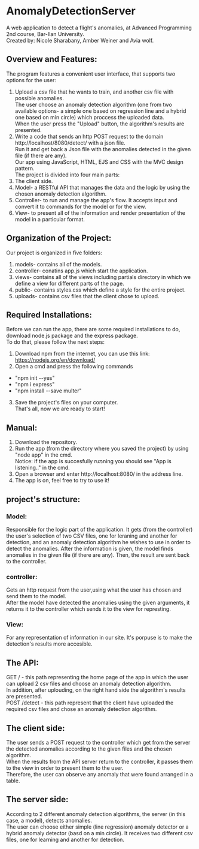 # AnomalyDetectionServer
A web application to detect a flight's anomalies, at Advanced Programming 2nd course, Bar-Ilan University.  
Created by: Nicole Sharabany, Amber Weiner and Avia wolf.

## Overview and Features:
The program features a convenient user interface, that supports two options for the user: 
1. Upload a csv file that he wants to train, and another csv file with possible anomalies.    
The user choose an anomaly detection algorithm (one from two available options- a simple one based on regression line and a hybrid one based on min circle) which proccess the uploaded data.  
When the user press the "Upload" button, the algorithm's results are presented.  
2. Write a code that sends an http POST request to the domain http://localhost/8080/detect/ with a json file.  
Run it and get back a Json file with the anomalies detected in the given file (if there are any).  
Our app using JavaScript, HTML, EJS and CSS with the MVC design pattern.  
The project is divided into four main parts:  
1. The client side.
2. Model- a RESTful API that manages the data and the logic by using the chosen anomaly detection algorithm.
3. Controller- to run and manage the app's flow. It accepts input and convert it to commands for the model or for the view.
4. View- to present all of the information and render presentation of the model in a particular format.

## Organization of the Project:
Our project is organized in five folders:
1. models- contains all of the models.
2. controller- conatins app.js which start the application.
3. views- contains all of the views including partials directory in which we define a view for different parts of the page.
4. public- contains styles.css which define a style for the entire project.
5. uploads- contains csv files that the client chose to upload.

## Required Installations:
Before we can run the app, there are some required installations to do, download node.js package and the express package.  
To do that, please follow the next steps:
1. Download npm from the internet, you can use this link: https://nodejs.org/en/download/
2. Open a cmd and press the following commands  
* "npm init --yes"  
* "npm i express"  
* "npm install --save multer"  
3. Save the project's files on your computer.   
That's all, now we are ready to start!

## Manual:
1. Download the repository.
2. Run the app (from the directory where you saved the project) by using "node app" in the cmd.  
Notice: if the app is succesfully ruמning you should see "App is listening.." in the cmd.
4. Open a browser and enter http://localhost:8080/ in the address line.
5. The app is on, feel free to try to use it!

## project's structure:
### Model:
Responsible for the logic part of the application. It gets (from the controller) the user's selection of two CSV files, one for leraning and another for detection, and an anomaly detection algorithm he wishes to use in order to detect the anomalies. After the information is given, the model finds anomalies in the given file (if there are any). Then, the result are sent back to the controller.

### controller:
Gets an http request from the user,using what the user has chosen and send them to the model.  
After the model have detected the anomalies using the given arguments, it returns it to the controller which sends it to the view for represting.

### View:
For any representation of information in our site. It's porpuse is to make the detection's results more accesible.  

## The API:
GET / - this path representing the home page of the app in which the user can upload 2 csv files and choose an anomaly detection algorithm.  
In addition, after uplouding, on the right hand side the algorithm's results are presented.  
POST /detect - this path represent that the client have uploaded the required csv files and chose an anomaly detection algorithm.

## The client side:
The user sends a POST request to the controller which get from the server the detected anomalies according to the given files and the chosen algorithm.  
When the results from the API server return to the controller, it passes them to the view in order to present them to the user.  
Therefore, the user can observe any anomaly that were found arranged in a table.  

## The server side:
According to 2 different anomaly detection algorithms, the server (in this case, a model), detects anomalies.  
The user can choose either simple (line regression) anomaly detector or a hybrid anomaly detector (basd on a min circle).
It receives two different csv files, one for learning and another for detection.
